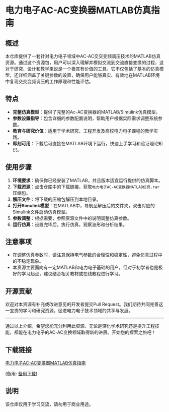 # 电力电子AC-AC变换器MATLAB仿真指南

## 概述

本仓库提供了一套针对电力电子领域中AC-AC交交变频调压技术的MATLAB仿真资源。通过这个资源包，用户可以深入理解并模拟交流到交流直接变换的过程，这对于研究、设计和教学来说是一个极其有价值的工具。它不仅包括了基本的仿真模型，还详细涵盖了关键参数的设置，确保用户能够真实、有效地在MATLAB环境中复现交交变频调压的工作原理和性能评估。

## 特点

- **完整仿真模型**：提供了完整的Ac-AC变换器的MATLAB/Simulink仿真模型。
- **参数设置指导**：包含详细的参数配置说明，帮助用户根据实际需求调整系统参数。
- **教育与研究价值**：适用于学术研究、工程开发及高校电力电子课程的教学实践。
- **即刻可用**：下载后可直接在MATLAB环境下运行，快速上手学习和验证理论知识。

## 使用步骤

1. **环境要求**：确保你已经安装了MATLAB，并且版本适宜运行提供的仿真脚本。
2. **下载资源**：点击仓库中的下载链接，获取`电力电子AC-AC变换器MATLAB仿真.rar`压缩包。
3. **解压文件**：将下载的压缩包解压到本地目录。
4. **打开Simulink模型**：在MATLAB中，导航至解压后的文件夹，双击对应的Simulink文件启动仿真模型。
5. **参数调整**：根据需要，参照资源文件中的说明调整仿真参数。
6. **运行仿真**：设置完毕后，执行仿真，观察波形和分析结果。

## 注意事项

- 在调整仿真参数时，请注意保持电气参数的合理性和稳定性，避免仿真过程中的不稳定现象。
- 本资源主要面向有一定MATLAB和电力电子基础的用户，但对于初学者也是极好的学习起点，建议结合相关教材或在线教程进行学习。

## 开源贡献

欢迎对本资源有补充或改进意见的开发者提交Pull Request。我们期待共同完善这一宝贵的学习和研究资源，促进电力电子技术领域的共享与发展。

---

通过以上介绍，希望您能充分利用此资源，无论是深化学术研究还是提升工程技能，都能在电力电子的AC-AC变换领域取得新的进展。开始您的探索之旅吧！

## 下载链接
[电力电子AC-AC变换器MATLAB仿真指南](https://pan.quark.cn/s/47b16ce71316) 

(备用: [备用下载](https://pan.baidu.com/s/1gBtoMBWX1CpF3ssIARtFGw?pwd=1234))

## 说明

该仓库仅用于学习交流，请勿用于商业用途。
